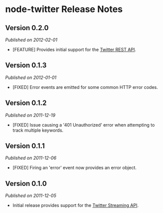 # node-twitter Release Notes

## Version 0.2.0

*Published on 2012-02-01*

* [FEATURE] Provides initial support for the [Twitter REST API](https://dev.twitter.com/docs/api).


## Version 0.1.3

*Published on 2012-01-01*

* [FIXED] Error events are emitted for some common HTTP error codes.

## Version 0.1.2

*Published on 2011-12-19*

* [FIXED] Issue causing a '401 Unauthorized' error when attempting to track multiple keywords.

## Version 0.1.1

*Published on 2011-12-06*

* [FIXED] Firing an 'error' event now provides an error object.


## Version 0.1.0

*Published on 2011-12-05*

* Initial release provides support for the [Twitter Streaming API](https://dev.twitter.com/docs/streaming-api).
